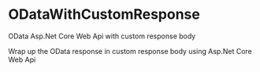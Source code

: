 # ODataWithCustomResponse
OData Asp.Net Core Web Api with custom response body

Wrap up the OData response in custom response body using Asp.Net Core Web Api
